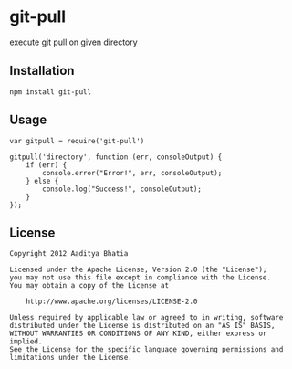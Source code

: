# git-pull

execute git pull on given directory

## Installation

	npm install git-pull

## Usage

	var gitpull = require('git-pull')

	gitpull('directory', function (err, consoleOutput) {
		if (err) {
			console.error("Error!", err, consoleOutput);
		} else {
			console.log("Success!", consoleOutput);
		}
	});

## License

	Copyright 2012 Aaditya Bhatia

	Licensed under the Apache License, Version 2.0 (the "License");
	you may not use this file except in compliance with the License.
	You may obtain a copy of the License at

		http://www.apache.org/licenses/LICENSE-2.0

	Unless required by applicable law or agreed to in writing, software
	distributed under the License is distributed on an "AS IS" BASIS,
	WITHOUT WARRANTIES OR CONDITIONS OF ANY KIND, either express or implied.
	See the License for the specific language governing permissions and
	limitations under the License.

